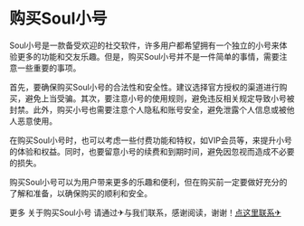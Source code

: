 # 购买Soul小号

Soul小号是一款备受欢迎的社交软件，许多用户都希望拥有一个独立的小号来体验更多的功能和交友乐趣。但是，购买Soul小号并不是一件简单的事情，需要注意一些重要的事项。

首先，要确保购买Soul小号的合法性和安全性。建议选择官方授权的渠道进行购买，避免上当受骗。其次，要注意小号的使用规则，避免违反相关规定导致小号被封禁。此外，购买小号也需要注意个人隐私和账号安全，避免泄露个人信息或被他人恶意使用。

在购买Soul小号时，也可以考虑一些付费功能和特权，如VIP会员等，来提升小号的体验和权益。同时，也要留意小号的续费和到期时间，避免因忽视而造成不必要的损失。

购买Soul小号可以为用户带来更多的乐趣和便利，但在购买前一定要做好充分的了解和准备，以确保购买的顺利和安全。

更多 关于购买Soul小号 请通过✈与我们联系，感谢阅读，谢谢！[点这里联系✈](https://acc.k02.cc)